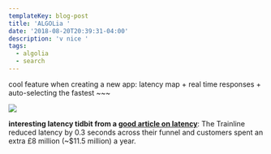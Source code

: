 ```yaml
---
templateKey: blog-post
title: 'ALGOLia '
date: '2018-08-20T20:39:31-04:00'
description: 'v nice '
tags:
  - algolia
  - search
---
```


cool feature when creating a new app: latency map + real time responses + auto-selecting the fastest ~~~

![](https://res.cloudinary.com/cloudimgts/image/upload/v1534812384/tylsyl/algo.gif)

<div class="green"> 
<b> interesting latency tidbit from a <a href="https://kinsta.com/blog/network-latency/"> good article on latency</a></b>: 
The Trainline reduced latency by 0.3 seconds across their funnel and customers spent an extra £8 million (~$11.5 million) a year.
</div>
